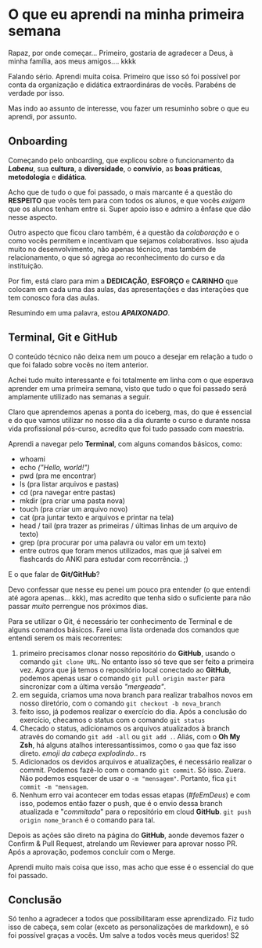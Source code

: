 # O que eu aprendi na minha primeira semana
Rapaz, por onde começar...
Primeiro, gostaria de agradecer a Deus, à minha família, aos meus amigos.... kkkk

Falando sério. Aprendi muita coisa. 
Primeiro que isso só foi possível por conta da organização e didática extraordináras de vocês. Parabéns de verdade por isso.

Mas indo ao assunto de interesse, vou fazer um resuminho sobre o que eu aprendi, por assunto.

## Onboarding
Começando pelo onboarding, que explicou sobre o funcionamento da _**Labenu**_, sua **cultura**, a **diversidade**, o **convívio**, as **boas práticas**, **metodologia** e **didática**.

Acho que de tudo o que foi passado, o mais marcante é a questão do **RESPEITO** que vocês tem para com todos os alunos, e que vocês _exigem_ que os alunos tenham entre si. Super apoio isso e admiro a ênfase que dão nesse aspecto.

Outro aspecto que ficou claro também, é a questão da _colaboração_ e o como vocês permitem e incentivam que sejamos colaborativos. Isso ajuda muito no desenvolvimento, não apenas técnico, mas também de relacionamento, o que só agrega ao reconhecimento do curso e da instituição.

Por fim, está claro para mim a **DEDICAÇÃO**, **ESFORÇO** e **CARINHO** que colocam em cada uma das aulas, das apresentações e das interações que tem conosco fora das aulas.

Resumindo em uma palavra, estou _**APAIXONADO**_.

## Terminal, Git e GitHub
O conteúdo técnico não deixa nem um pouco a desejar em relação a tudo o que foi falado sobre vocês no item anterior.

Achei tudo muito interessante e foi totalmente em linha com o que esperava aprender em uma primeira semana, visto que tudo o que foi passado será amplamente utilizado nas semanas a seguir.

Claro que aprendemos apenas a ponta do iceberg, mas, do que é essencial e do que vamos utilizar no nosso dia a dia durante o curso e durante nossa vida profissional pós-curso, acredito que foi tudo passado com maestria.

Aprendi a navegar pelo **Terminal**, com alguns comandos básicos, como:
* whoami
* echo _("Hello, world!")_
* pwd (pra me encontrar)
* ls (pra listar arquivos e pastas)
* cd (pra navegar entre pastas)
* mkdir (pra criar uma pasta nova)
* touch (pra criar um arquivo novo)
* cat (pra juntar texto e arquivos e printar na tela)
* head / tail (pra trazer as primeiras / últimas linhas de um arquivo de texto)
* grep (pra procurar por uma palavra ou valor em um texto)
* entre outros que foram menos utilizados, mas que já salvei em flashcards do ANKI para estudar com recorrência. ;)

E o que falar de **Git/GitHub**?

Devo confessar que nesse eu penei um pouco pra entender (o que entendi até agora apenas... kkk), mas acredito que tenha sido o suficiente para não passar _muito_ perrengue nos próximos dias.

Para se utilizar o Git, é necessário ter conhecimento de Terminal e de alguns comandos básicos. Farei uma lista ordenada dos comandos que entendi serem os mais recorrentes: 
1. primeiro precisamos clonar nosso repositório do **GitHub**, usando o comando `git clone URL`. No entanto isso só teve que ser feito a primeira vez. Agora que já temos o repositório local conectado ao **GitHub**, podemos apenas usar o comando `git pull origin master` para sincronizar com a última versão _"mergeada"_.
2. em seguida, criamos uma nova branch para realizar trabalhos novos em nosso diretório, com o comando `git checkout -b nova_branch`
3. feito isso, já podemos realizar o exercício do dia.
Após a conclusão do exercício, checamos o status com o comando `git status`
4. Checado o status, adicionamos os arquivos atualizados à branch através do comando `git add -all` ou `git add .`. Aliás, com o **Oh My Zsh**, há alguns atalhos interessantíssimos, como o `gaa` que faz isso direto. *emoji da cabeça explodindo*.. rs
5. Adicionados os devidos arquivos e atualizações, é necessário realizar o commit. Podemos fazê-lo com o comando `git commit`. Só isso. Zuera. Não podemos esquecer de usar o `-m "mensagem"`. Portanto, fica `git commit -m "mensagem`.
6. Nenhum erro vai acontecer em todas essas etapas (_#feEmDeus_) e com isso, podemos então fazer o push, que é o envio dessa branch atualizada e "_commitada_" para o repositório em cloud **GitHub**. `git push origin nome_branch` é o comando para tal.

Depois as ações são direto na página do **GitHub**, aonde devemos fazer o Confirm & Pull Request, atrelando um Reviewer para aprovar nosso PR. Após a aprovação, podemos concluir com o Merge.

Aprendi muito mais coisa que isso, mas acho que esse é o essencial do que foi passado.

## Conclusão

Só tenho a agradecer a todos que possibilitaram esse aprendizado. Fiz tudo isso de cabeça, sem colar (exceto as personalizações de markdown), e só foi possível graças a vocês. Um salve a todos vocês meus queridos! S2